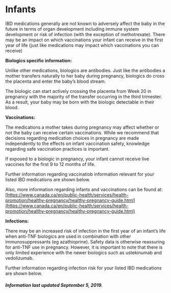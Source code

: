 <h1>Infants</h1>

IBD medications generally are not known to adversely affect the baby in the future in terms of organ development including immune system development or risk of infection (with the exception of methotrexate). There may be an impact on which vaccinations your infant can receive in the first year of life (just like medications may impact which vaccinations you can receive)

**Biologics specific information:**

Unlike other medications, biologics are antibodies. Just like the antibodies a mother transfers naturally to her baby during pregnancy, biologics do cross the placenta and enter the baby’s blood stream.

The biologic can start actively crossing the placenta from Week 20 in pregnancy with the majority of the transfer occurring in the third trimester. As a result, your baby may be born with the biologic detectable in their blood.

**Vaccinations:**

The medications a mother takes during pregnancy may affect whether or not the baby can receive certain vaccinations. While we recommend that decisions regarding medication choices in pregnancy are made independently to the effects on infant vaccination safety, knowledge regarding safe vaccination practices is important.

If exposed to a biologic in pregnancy, your infant cannot receive live vaccines for the first 9 to 12 months of life. 

Further information regarding vaccinatiob information relevant for your listed IBD medications are shown below.

Also, more information regarding infants and vaccinations can be found at:
[https://www.canada.ca/en/public-health/services/health-promotion/healthy-pregnancy/healthy-pregnancy-guide.html](https://www.canada.ca/en/public-health/services/health-promotion/healthy-pregnancy/healthy-pregnancy-guide.html)

**Infections:**

There may be an increased risk of infection in the first year of an infant’s life when anti-TNF biologics are used in combination with other immunosuppressants (eg azathioprine). Safety data is otherwise reassuring for anti-TNF use in pregnancy. However, it is important to note that there is only limited experience with the newer biologics such as ustekinumab and vedolizumab. 

Further information regarding infection risk for your listed IBD medications are shown below.



<h5>Information last updated September 5, 2019.</h5>
